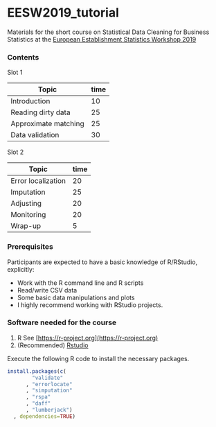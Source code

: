 # EESW2019_tutorial

Materials for the short course on Statistical Data Cleaning for Business
Statistics at the 
[European Establishment Statistics Workshop 2019](https://statswiki.unece.org/display/ENBES/EESW19)


### Contents 

Slot 1 

|Topic                 | time   |
|----------------------|--------|
|Introduction          | 10     |
|Reading dirty data    | 25     |
|Approximate matching  | 25     |
|Data validation       | 30     |


Slot 2 


|Topic                 | time   |
|----------------------|--------|
| Error localization   | 20     |
| Imputation           | 25     |
| Adjusting            | 20     |
| Monitoring           | 20     |
| Wrap-up              | 5      |


### Prerequisites

Participants are expected to have a basic knowledge of R/RStudio, explicitly:

- Work with the R command line and R scripts
- Read/write CSV data
- Some basic data manipulations and plots
- I highly recommend working with RStudio projects.

### Software needed for the course

1. R See [https://r-project.org](https://r-project.org)
2. (Recommended) [Rstudio](https://rstudio.com)

Execute the following R code to install the necessary packages.

```r
install.packages(c(
        "validate"
      , "errorlocate"
      , "simputation"
      , "rspa"
      , "daff"
      , "lumberjack")
  , dependencies=TRUE)
```





